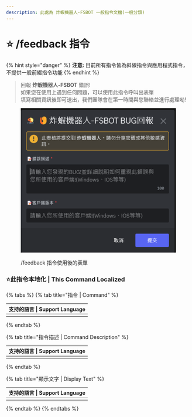 ```yaml
---
description: 此處為 炸蝦機器人-FSBOT 一般指令文檔(一般分類)
---
```


# ⭐ /feedback 指令

{% hint style="danger" %}
**注意:** 目前所有指令皆為斜線指令與應用程式指令，不提供一般前綴指令功能
{% endhint %}

> 回報 **炸蝦機器人-FSBOT** 錯誤!\
> 如果您在使用上遇到任何問題，可以使用此指令呼叫出表單\
> 填寫相關資訊後即可送出，我們團隊會在第一時間與您聯絡並進行處理呦!

<figure><img src="../../../.gitbook/assets/螢幕擷取畫面 2023-08-26 212714.png" alt="/feedback 指令使用後的表單"><figcaption><p>/feedback 指令使用後的表單</p></figcaption></figure>

### :star:此指令本地化 | This Command Localized

{% tabs %}
{% tab title="指令 | Command" %}
<table><thead><tr><th data-type="select" data-multiple>支持的語言 | Support Language</th></tr></thead><tbody><tr><td></td></tr></tbody></table>
{% endtab %}

{% tab title="指令描述 | Command Description" %}
<table><thead><tr><th data-type="select" data-multiple>支持的語言 | Support Language</th></tr></thead><tbody><tr><td></td></tr></tbody></table>
{% endtab %}

{% tab title="顯示文字 | Display Text" %}
<table><thead><tr><th data-type="select" data-multiple>支持的語言 | Support Language</th></tr></thead><tbody><tr><td></td></tr></tbody></table>
{% endtab %}
{% endtabs %}
